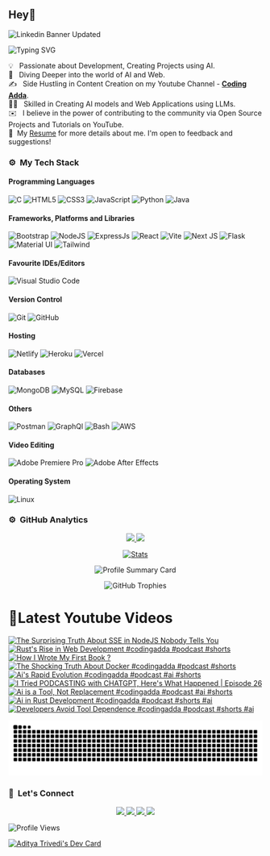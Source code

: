 ## Hey👋
![Linkedin Banner Updated](https://github.com/Yuvadi29/Yuvadi29/assets/80524895/64e39555-2b44-48be-a6b2-1a2a13c285be)


![Typing SVG](https://readme-typing-svg.herokuapp.com?font=comfortaa&color=ffffff&size=24&width=500&lines=🚀Software-Developer;🎙️Podcaster;📷Content-Creator;🎤Speaker;📕Author👋Nice+to+meet+you...)

💡 &nbsp; Passionate about Development, Creating Projects using AI.\
🧠 &nbsp; Diving Deeper into the world of AI and Web.\
✍️ &nbsp; Side Hustling in Content Creation on my Youtube Channel - **[Coding Adda](https://www.youtube.com/@Coding_adda)**.\
🧑‍🏭 &nbsp; Skilled in Creating AI models and Web Applications using LLMs.\
✉️ &nbsp; I believe in the power of contributing to the community via Open Source Projects and Tutorials on YouTube.\
📄 &nbsp;My [Resume](Aditya_Trivedi_CV.pdf) for more details about me. I'm open to feedback and suggestions!

### ⚙️ &nbsp;My Tech Stack
#### Programming Languages 

![C](https://skillicons.dev/icons?i=c)
![HTML5](https://skillicons.dev/icons?i=html)
![CSS3](https://skillicons.dev/icons?i=css)
![JavaScript](https://skillicons.dev/icons?i=js)
![Python](https://skillicons.dev/icons?i=python)
![Java](https://skillicons.dev/icons?i=java)

#### Frameworks, Platforms and Libraries

![Bootstrap](https://skillicons.dev/icons?i=bootstrap)
![NodeJS](https://skillicons.dev/icons?i=nodejs)
![ExpressJs](https://skillicons.dev/icons?i=express)
![React](https://skillicons.dev/icons?i=react)
![Vite](https://skillicons.dev/icons?i=vite)
![Next JS](https://skillicons.dev/icons?i=nextjs)
![Flask](https://skillicons.dev/icons?i=flask)
![Material UI](https://skillicons.dev/icons?i=materialui)
![Tailwind](https://skillicons.dev/icons?i=tailwind)


#### Favourite IDEs/Editors

![Visual Studio Code](https://skillicons.dev/icons?i=vscode)


#### Version Control

![Git](https://skillicons.dev/icons?i=git)
![GitHub](https://skillicons.dev/icons?i=github)

#### Hosting

![Netlify](https://skillicons.dev/icons?i=netlify)
![Heroku](https://skillicons.dev/icons?i=heroku)
![Vercel](https://skillicons.dev/icons?i=vercel)

#### Databases

![MongoDB](https://skillicons.dev/icons?i=mongodb)
![MySQL](https://skillicons.dev/icons?i=mysql)
![Firebase](https://skillicons.dev/icons?i=firebase)

#### Others

![Postman](https://skillicons.dev/icons?i=postman)
![GraphQl](https://skillicons.dev/icons?i=graphql)
![Bash](https://skillicons.dev/icons?i=bash)
![AWS](https://skillicons.dev/icons?i=aws)

#### Video Editing
![Adobe Premiere Pro](https://skillicons.dev/icons?i=pr)
![Adobe After Effects](https://skillicons.dev/icons?i=ae)

#### Operating System

![Linux](https://skillicons.dev/icons?i=linux)

<!--START_SECTION:waka-->
<!--END_SECTION:waka-->

### ⚙️ &nbsp;GitHub Analytics

<p align="center">
  <a href="https://github.com/Yuvadi29">
    <img height="180em" src="https://github-readme-stats-eight-theta.vercel.app/api?username=Yuvadi29&show_icons=true&theme=algolia&include_all_commits=true&count_private=true"/>
    <img height="180em" src="https://github-readme-stats-eight-theta.vercel.app/api/top-langs/?username=Yuvadi29&layout=compact&langs_count=8&theme=algolia"/>
  </a>
</p>

<p align="center">
    <!-- Stats Card -->
    <a href="https://github.com/Yuvadi29">
        <img src="https://github-stats-alpha.vercel.app/api/?username=Yuvadi29&cc=333333&tc=ffffff&ic=4B8BDA" alt="Stats" />
    </a>
</p>


<p align="center">
    <!-- Profile Summary Card -->
    <img src="https://github-profile-summary-cards.vercel.app/api/cards/profile-details?username=Yuvadi29&theme=algolia" alt="Profile Summary Card" />
</p>

<p align="center">
    <!-- Trophy Stats -->
    <img src="https://github-profile-trophy.vercel.app/?username=Yuvadi29&theme=tokyonight" alt="GitHub Trophies" />
</p>


# 📸Latest Youtube Videos
<!-- BEGIN YOUTUBE-CARDS -->
[![The Surprising Truth About SSE in NodeJS Nobody Tells You](https://ytcards.demolab.com/?id=trkTa1Vhnxw&title=The+Surprising+Truth+About+SSE+in+NodeJS+Nobody+Tells+You&lang=en&timestamp=1744644628&background_color=%230d1117&title_color=%23ffffff&stats_color=%23dedede&max_title_lines=1&width=250&border_radius=5 "The Surprising Truth About SSE in NodeJS Nobody Tells You")](https://www.youtube.com/watch?v=trkTa1Vhnxw)
[![Rust's Rise in Web Development  #codingadda #podcast #shorts](https://ytcards.demolab.com/?id=CiR6mW5KzM0&title=Rust%27s+Rise+in+Web+Development++%23codingadda+%23podcast+%23shorts&lang=en&timestamp=1744435811&background_color=%230d1117&title_color=%23ffffff&stats_color=%23dedede&max_title_lines=1&width=250&border_radius=5 "Rust's Rise in Web Development  #codingadda #podcast #shorts")](https://www.youtube.com/watch?v=CiR6mW5KzM0)
[![How I Wrote My First Book ?](https://ytcards.demolab.com/?id=ezjVMa9M3SE&title=How+I+Wrote+My+First+Book+%3F&lang=en&timestamp=1744388173&background_color=%230d1117&title_color=%23ffffff&stats_color=%23dedede&max_title_lines=1&width=250&border_radius=5 "How I Wrote My First Book ?")](https://www.youtube.com/watch?v=ezjVMa9M3SE)
[![The Shocking Truth About Docker #codingadda #podcast #shorts](https://ytcards.demolab.com/?id=xZJZnzJ7ZIk&title=The+Shocking+Truth+About+Docker+%23codingadda+%23podcast+%23shorts&lang=en&timestamp=1744263024&background_color=%230d1117&title_color=%23ffffff&stats_color=%23dedede&max_title_lines=1&width=250&border_radius=5 "The Shocking Truth About Docker #codingadda #podcast #shorts")](https://www.youtube.com/watch?v=xZJZnzJ7ZIk)
[![Ai's Rapid Evolution  #codingadda #podcast #ai #shorts](https://ytcards.demolab.com/?id=aQqEY4E5mCk&title=Ai%27s+Rapid+Evolution++%23codingadda+%23podcast+%23ai+%23shorts&lang=en&timestamp=1744176601&background_color=%230d1117&title_color=%23ffffff&stats_color=%23dedede&max_title_lines=1&width=250&border_radius=5 "Ai's Rapid Evolution  #codingadda #podcast #ai #shorts")](https://www.youtube.com/watch?v=aQqEY4E5mCk)
[![I Tried PODCASTING with CHATGPT, Here's What Happened | Episode 26](https://ytcards.demolab.com/?id=jjDJKf1bZwo&title=I+Tried+PODCASTING+with+CHATGPT%2C+Here%27s+What+Happened+%7C+Episode+26&lang=en&timestamp=1744126220&background_color=%230d1117&title_color=%23ffffff&stats_color=%23dedede&max_title_lines=1&width=250&border_radius=5 "I Tried PODCASTING with CHATGPT, Here's What Happened | Episode 26")](https://www.youtube.com/watch?v=jjDJKf1bZwo)
[![Ai is a Tool, Not Replacement  #codingadda #podcast #ai #shorts](https://ytcards.demolab.com/?id=ZyRl-2hvRzM&title=Ai+is+a+Tool%2C+Not+Replacement++%23codingadda+%23podcast+%23ai+%23shorts&lang=en&timestamp=1744090214&background_color=%230d1117&title_color=%23ffffff&stats_color=%23dedede&max_title_lines=1&width=250&border_radius=5 "Ai is a Tool, Not Replacement  #codingadda #podcast #ai #shorts")](https://www.youtube.com/watch?v=ZyRl-2hvRzM)
[![Ai in Rust Development  #codingadda #podcast #shorts #ai](https://ytcards.demolab.com/?id=Xgh-sFDRYeo&title=Ai+in+Rust+Development++%23codingadda+%23podcast+%23shorts+%23ai&lang=en&timestamp=1743926073&background_color=%230d1117&title_color=%23ffffff&stats_color=%23dedede&max_title_lines=1&width=250&border_radius=5 "Ai in Rust Development  #codingadda #podcast #shorts #ai")](https://www.youtube.com/watch?v=Xgh-sFDRYeo)
[![Developers Avoid Tool Dependence  #codingadda #podcast #shorts #ai](https://ytcards.demolab.com/?id=UM9Nu9oI_5Q&title=Developers+Avoid+Tool+Dependence++%23codingadda+%23podcast+%23shorts+%23ai&lang=en&timestamp=1743926018&background_color=%230d1117&title_color=%23ffffff&stats_color=%23dedede&max_title_lines=1&width=250&border_radius=5 "Developers Avoid Tool Dependence  #codingadda #podcast #shorts #ai")](https://www.youtube.com/watch?v=UM9Nu9oI_5Q)
<!-- END YOUTUBE-CARDS -->

<img src="https://raw.githubusercontent.com/Yuvadi29/Yuvadi29/output/snake.svg" alt="Snake animation" />

###

### 👋 &nbsp;Let's Connect
<p align="center">
  <a href="https://www.linkedin.com/in/adityat1702/">
        <img
            height="25"
            src="https://img.shields.io/badge/linkedin-%230077B5.svg?style=for-the-badge&logo=linkedin&logoColor=white"
        />
  </a>
  <a href="mailto:letstalkaditya@gmail.com">
        <img
            height="25"
            src="https://img.shields.io/badge/Gmail-D14836?style=for-the-badge&logo=gmail&logoColor=white"
        />
  <a href="https://youtube.com/@coding_adda">
    <img
        height="25"
        src="https://img.shields.io/badge/YouTube-red?/-@coding_adda?style=for-the-badge&logo=youtube&logoColor=white"
  </a>
    <a href="https://github.com/Yuvadi29">
        <img
            height="25"
            src="https://img.shields.io/badge/github-%23121011.svg?style=for-the-badge&logo=github&logoColor=white"
        />
    </a>
</p>

![Profile Views](https://komarev.com/ghpvc/?username=Yuvadi29&color=blue&style=flat&label=Profile+Views&base=1000)

<a href="https://app.daily.dev/devadi"><img src="https://api.daily.dev/devcards/v2/E1VtXQx33L0b4y5qw4f9k.png?type=default&r=4xe" width="356" alt="Aditya Trivedi's Dev Card"/></a>


